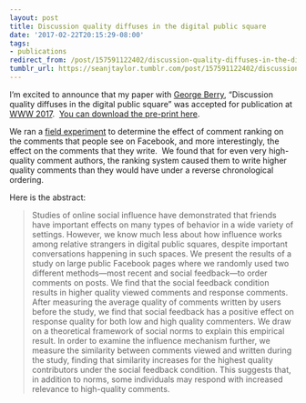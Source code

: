 ```yaml
---
layout: post
title: Discussion quality diffuses in the digital public square
date: '2017-02-22T20:15:29-08:00'
tags:
- publications
redirect_from: /post/157591122402/discussion-quality-diffuses-in-the-digital-public
tumblr_url: https://seanjtaylor.tumblr.com/post/157591122402/discussion-quality-diffuses-in-the-digital-public
---
```

I’m excited to announce that my paper with [George Berry](https://georgeberry.github.io/),&nbsp;“Discussion quality diffuses in the digital public square” was accepted for publication at [WWW 2017](http://www.www2017.com.au/). &nbsp;[You can download the pre-print here](https://research.fb.com/publications/discussion-quality-diffuses-in-the-digital-public-square/).&nbsp;

We ran a [field experiment](https://eytan.github.io/www-15-tutorial/) to determine the effect of comment ranking on the comments that people see on Facebook, and more interestingly, the effect on the comments that they write. &nbsp;We found that for even very high-quality comment authors, the ranking system caused them to write higher quality comments than they would have under a reverse chronological ordering.

Here is the abstract:

> Studies of online social influence have demonstrated that friends have important effects on many types of behavior in a wide variety of settings. However, we know much less about how influence works among relative strangers in digital public squares, despite important conversations happening in such spaces. We present the results of a study on large public Facebook pages where we randomly used two different methods—most recent and social feedback—to order comments on posts. We find that the social feedback condition results in higher quality viewed comments and response comments. After measuring the average quality of comments written by users before the study, we find that social feedback has a positive effect on response quality for both low and high quality commenters. We draw on a theoretical framework of social norms to explain this empirical result. In order to examine the influence mechanism further, we measure the similarity between comments viewed and written during the study, finding that similarity increases for the highest quality contributors under the social feedback condition. This suggests that, in addition to norms, some individuals may respond with increased relevance to high-quality comments.

